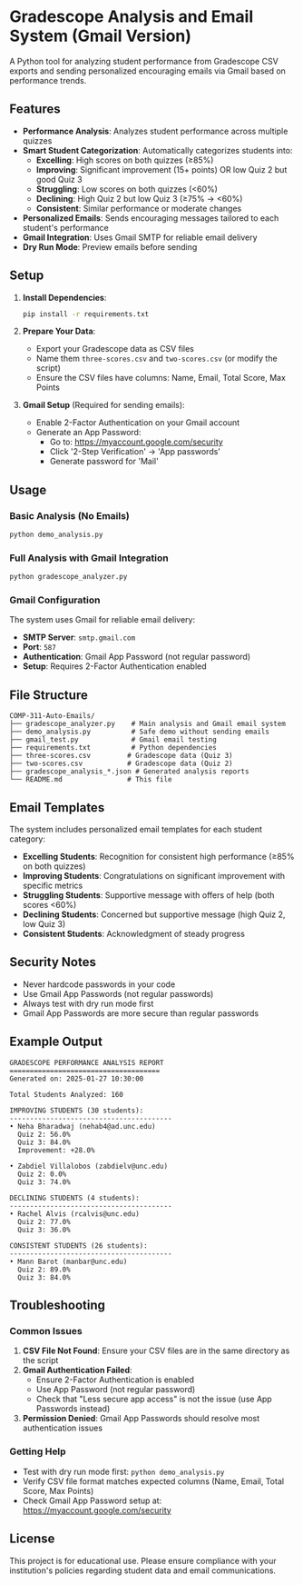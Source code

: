 # Gradescope Analysis and Email System (Gmail Version)

A Python tool for analyzing student performance from Gradescope CSV exports and sending personalized encouraging emails via Gmail based on performance trends.

## Features

- **Performance Analysis**: Analyzes student performance across multiple quizzes
- **Smart Student Categorization**: Automatically categorizes students into:
  - **Excelling**: High scores on both quizzes (≥85%)
  - **Improving**: Significant improvement (15+ points) OR low Quiz 2 but good Quiz 3
  - **Struggling**: Low scores on both quizzes (<60%)
  - **Declining**: High Quiz 2 but low Quiz 3 (≥75% → <60%)
  - **Consistent**: Similar performance or moderate changes
- **Personalized Emails**: Sends encouraging messages tailored to each student's performance
- **Gmail Integration**: Uses Gmail SMTP for reliable email delivery
- **Dry Run Mode**: Preview emails before sending

## Setup

1. **Install Dependencies**:
   ```bash
   pip install -r requirements.txt
   ```

2. **Prepare Your Data**:
   - Export your Gradescope data as CSV files
   - Name them `three-scores.csv` and `two-scores.csv` (or modify the script)
   - Ensure the CSV files have columns: Name, Email, Total Score, Max Points

3. **Gmail Setup** (Required for sending emails):
   - Enable 2-Factor Authentication on your Gmail account
   - Generate an App Password:
     - Go to: https://myaccount.google.com/security
     - Click '2-Step Verification' → 'App passwords'
     - Generate password for 'Mail'

## Usage

### Basic Analysis (No Emails)
```bash
python demo_analysis.py
```

### Full Analysis with Gmail Integration
```bash
python gradescope_analyzer.py
```

### Gmail Configuration

The system uses Gmail for reliable email delivery:

- **SMTP Server**: `smtp.gmail.com`
- **Port**: `587`
- **Authentication**: Gmail App Password (not regular password)
- **Setup**: Requires 2-Factor Authentication enabled

## File Structure

```
COMP-311-Auto-Emails/
├── gradescope_analyzer.py    # Main analysis and Gmail email system
├── demo_analysis.py          # Safe demo without sending emails
├── gmail_test.py             # Gmail email testing
├── requirements.txt          # Python dependencies
├── three-scores.csv         # Gradescope data (Quiz 3)
├── two-scores.csv           # Gradescope data (Quiz 2)
├── gradescope_analysis_*.json # Generated analysis reports
└── README.md                # This file
```

## Email Templates

The system includes personalized email templates for each student category:

- **Excelling Students**: Recognition for consistent high performance (≥85% on both quizzes)
- **Improving Students**: Congratulations on significant improvement with specific metrics
- **Struggling Students**: Supportive message with offers of help (both scores <60%)
- **Declining Students**: Concerned but supportive message (high Quiz 2, low Quiz 3)
- **Consistent Students**: Acknowledgment of steady progress

## Security Notes

- Never hardcode passwords in your code
- Use Gmail App Passwords (not regular passwords)
- Always test with dry run mode first
- Gmail App Passwords are more secure than regular passwords

## Example Output

```
GRADESCOPE PERFORMANCE ANALYSIS REPORT
=====================================
Generated on: 2025-01-27 10:30:00

Total Students Analyzed: 160

IMPROVING STUDENTS (30 students):
----------------------------------------
• Neha Bharadwaj (nehab4@ad.unc.edu)
  Quiz 2: 56.0%
  Quiz 3: 84.0%
  Improvement: +28.0%

• Zabdiel Villalobos (zabdielv@unc.edu)
  Quiz 2: 0.0%
  Quiz 3: 74.0%

DECLINING STUDENTS (4 students):
----------------------------------------
• Rachel Alvis (rcalvis@unc.edu)
  Quiz 2: 77.0%
  Quiz 3: 36.0%

CONSISTENT STUDENTS (26 students):
----------------------------------------
• Mann Barot (manbar@unc.edu)
  Quiz 2: 89.0%
  Quiz 3: 84.0%
```

## Troubleshooting

### Common Issues

1. **CSV File Not Found**: Ensure your CSV files are in the same directory as the script
2. **Gmail Authentication Failed**: 
   - Ensure 2-Factor Authentication is enabled
   - Use App Password (not regular password)
   - Check that "Less secure app access" is not the issue (use App Passwords instead)
3. **Permission Denied**: Gmail App Passwords should resolve most authentication issues

### Getting Help

- Test with dry run mode first: `python demo_analysis.py`
- Verify CSV file format matches expected columns (Name, Email, Total Score, Max Points)
- Check Gmail App Password setup at: https://myaccount.google.com/security

## License

This project is for educational use. Please ensure compliance with your institution's policies regarding student data and email communications.
